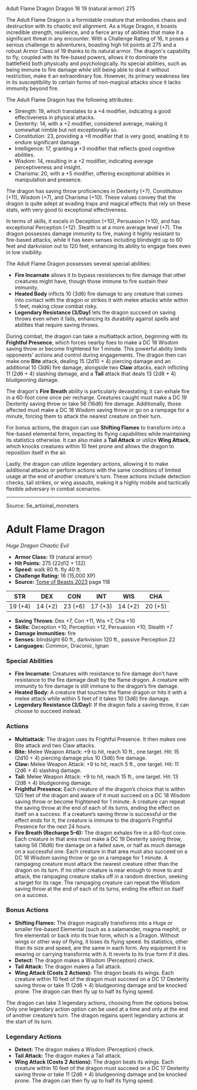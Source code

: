 <MonsterName/>Adult Flame Dragon</MonsterName>
<CreatureType/>Dragon</CreatureType>
<CR/>16</CR>
<AC/>19 (natural armor)</AC>
<HP/>275</HP>
<summary>The Adult Flame Dragon is a formidable creature that embodies chaos and destruction with its chaotic evil alignment. As a Huge Dragon, it boasts incredible strength, resilience, and a fierce array of abilities that make it a significant threat in any encounter. With a Challenge Rating of 16, it poses a serious challenge to adventurers, boasting high hit points at 275 and a robust Armor Class of 19 thanks to its natural armor. The dragon's capability to fly, coupled with its fire-based powers, allows it to dominate the battlefield both physically and psychologically. Its special abilities, such as being immune to fire damage while still being able to deal it without restriction, make it an extraordinary foe. However, its primary weakness lies in its susceptibility to certain forms of non-magical attacks since it lacks immunity beyond fire.</summary>

<detail>

The Adult Flame Dragon has the following attributes: 
- Strength: 19, which translates to a +4 modifier, indicating a good effectiveness in physical attacks.
- Dexterity: 14, with a +2 modifier, considered average, making it somewhat nimble but not exceptionally so.
- Constitution: 23, providing a +6 modifier that is very good, enabling it to endure significant damage.
- Intelligence: 17, granting a +3 modifier that reflects good cognitive abilities.
- Wisdom: 14, resulting in a +2 modifier, indicating average perceptiveness and insight.
- Charisma: 20, with a +5 modifier, offering exceptional abilities in manipulation and presence. 

The dragon has saving throw proficiencies in Dexterity (+7), Constitution (+11), Wisdom (+7), and Charisma (+10). These values convey that the dragon is quite adept at evading traps and magical effects that rely on these stats, with very good to exceptional effectiveness.

In terms of skills, it excels in Deception (+10), Persuasion (+10), and has exceptional Perception (+12). Stealth is at a more average level (+7). The dragon possesses damage immunity to fire, making it highly resistant to fire-based attacks, while it has keen senses including blindsight up to 60 feet and darkvision out to 120 feet, enhancing its ability to engage foes even in low visibility.

The Adult Flame Dragon possesses several special abilities:
- **Fire Incarnate** allows it to bypass resistances to fire damage that other creatures might have, though those immune to fire sustain their immunity.
- **Heated Body** inflicts 10 (3d6) fire damage to any creature that comes into contact with the dragon or strikes it with melee attacks while within 5 feet, making close combat risky.
- **Legendary Resistance (3/Day)** lets the dragon succeed on saving throws even when it fails, enhancing its durability against spells and abilities that require saving throws.

During combat, the dragon can take a multiattack action, beginning with its **Frightful Presence**, which forces nearby foes to make a DC 18 Wisdom saving throw or become frightened for 1 minute. This powerful ability limits opponents' actions and control during engagements. The dragon then can make one **Bite** attack, dealing 15 (2d10 + 4) piercing damage and an additional 10 (3d6) fire damage, alongside two **Claw** attacks, each inflicting 11 (2d6 + 4) slashing damage, and a **Tail** attack that deals 13 (2d8 + 4) bludgeoning damage.

The dragon's **Fire Breath** ability is particularly devastating; it can exhale fire in a 60-foot cone once per recharge. Creatures caught must make a DC 19 Dexterity saving throw or take 56 (16d6) fire damage. Additionally, those affected must make a DC 18 Wisdom saving throw or go on a rampage for a minute, forcing them to attack the nearest creature on their turn.

For bonus actions, the dragon can use **Shifting Flames** to transform into a fire-based elemental form, impacting its flying capabilities while maintaining its statistics otherwise. It can also make a **Tail Attack** or utilize **Wing Attack**, which knocks creatures within 10 feet prone and allows the dragon to reposition itself in the air.

Lastly, the dragon can utilize legendary actions, allowing it to make additional attacks or perform actions with the same conditions of limited usage at the end of another creature's turn. These actions include detection checks, tail strikes, or wing assaults, making it a highly mobile and tactically flexible adversary in combat scenarios.</detail>



---

Source: 5e_artisinal_monsters

# Adult Flame Dragon

*Huge* *Dragon* *Chaotic Evil*

- **Armor Class:** 19 (natural armor)
- **Hit Points:** 275 (22d12 + 132)
- **Speed:** walk 80 ft. fly 40 ft.
- **Challenge Rating:** 16 (15,000 XP)
- **Source:** [Tome of Beasts 2023](https://koboldpress.com/kpstore/product/tome-of-beasts-1-2023-edition/) page 118

| STR | DEX | CON | INT | WIS | CHA |
| --- | --- | --- | --- | --- | --- |
| 19 (+4) | 14 (+2) | 23 (+6) | 17 (+3) | 14 (+2) | 20 (+5) |

- **Saving Throws**: Dex +7, Con +11, Wis +7, Cha +10
- **Skills:** Deception +10, Perception +12, Persuasion +10, Stealth +7
- **Damage Immunities:** fire
- **Senses:** blindsight 60 ft., darkvision 120 ft., passive Perception 22
- **Languages:** Common, Draconic, Ignan

### Special Abilities

- **Fire Incarnate:** Creatures with resistance to fire damage don’t have resistance to the fire damage dealt by the flame dragon. A creature with immunity to fire damage is still immune to the dragon’s fire damage.
- **Heated Body:** A creature that touches the flame dragon or hits it with a melee attack while within 5 feet of it takes 10 (3d6) fire damage.
- **Legendary Resistance (3/Day):** If the dragon fails a saving throw, it can choose to succeed instead.

### Actions

- **Multiattack:** The dragon uses its Frightful Presence. It then makes one Bite attack and two Claw attacks.
- **Bite:** Melee Weapon Attack: +9 to hit, reach 10 ft., one target. Hit: 15 (2d10 + 4) piercing damage plus 10 (3d6) fire damage.
- **Claw:** Melee Weapon Attack: +9 to hit, reach 5 ft., one target. Hit: 11 (2d6 + 4) slashing damage.
- **Tail:** Melee Weapon Attack: +9 to hit, reach 15 ft., one target. Hit: 13 (2d8 + 4) bludgeoning damage.
- **Frightful Presence:** Each creature of the dragon’s choice that is within 120 feet of the dragon and aware of it must succeed on a DC 18 Wisdom saving throw or become frightened for 1 minute. A creature can repeat the saving throw at the end of each of its turns, ending the effect on itself on a success. If a creature’s saving throw is successful or the effect ends for it, the creature is immune to the dragon’s Frightful Presence for the next 24 hours.
- **Fire Breath (Recharge 5–6):** The dragon exhales fire in a 60-foot cone. Each creature in that area must make a DC 19 Dexterity saving throw, taking 56 (16d6) fire damage on a failed save, or half as much damage on a successful one. Each creature in that area must also succeed on a DC 18 Wisdom saving throw or go on a rampage for 1 minute. A rampaging creature must attack the nearest creature other than the dragon on its turn. If no other creature is near enough to move to and attack, the rampaging creature stalks off in a random direction, seeking a target for its rage. The rampaging creature can repeat the Wisdom saving throw at the end of each of its turns, ending the effect on itself on a success.

### Bonus Actions

- **Shifting Flames:** The dragon magically transforms into a Huge or smaller fire-based Elemental (such as a salamander, magma mephit, or fire elemental) or back into its true form, which is a Dragon. Without wings or other way of flying, it loses its flying speed. Its statistics, other than its size and speed, are the same in each form. Any equipment it is wearing or carrying transforms with it. It reverts to its true form if it dies.
- **Detect:** The dragon makes a Wisdom (Perception) check.
- **Tail Attack:** The dragon makes a Tail attack.
- **Wing Attack (Costs 2 Actions):** The dragon beats its wings. Each creature within 10 feet of the dragon must succeed on a DC 17 Dexterity saving throw or take 11 (2d6 + 4) bludgeoning damage and be knocked prone. The dragon can then fly up to half its flying speed.

The dragon can take 3 legendary actions, choosing from the options below. Only one legendary action option can be used at a time and only at the end of another creature’s turn. The dragon regains spent legendary actions at the start of its turn.

### Legendary Actions

- **Detect:** The dragon makes a Wisdom (Perception) check.
- **Tail Attack:** The dragon makes a Tail attack.
- **Wing Attack (Costs 2 Actions):** The dragon beats its wings. Each creature within 10 feet of the dragon must succeed on a DC 17 Dexterity saving throw or take 11 (2d6 + 4) bludgeoning damage and be knocked prone. The dragon can then fly up to half its flying speed.



